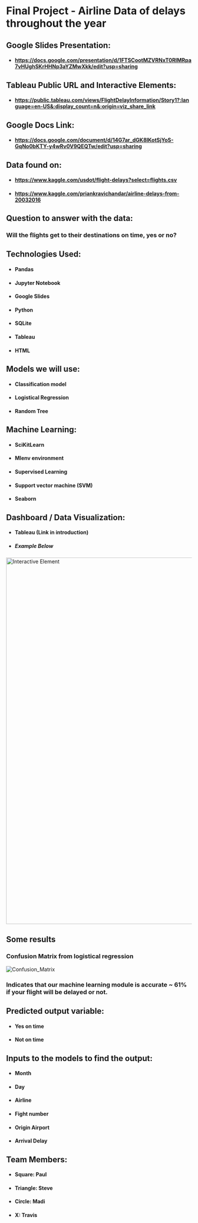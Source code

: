# Final Project - Airline Data of delays throughout the year
## Google Slides Presentation:
- #### https://docs.google.com/presentation/d/1FTSCootMZVRNxT0RIMRpa7vHUghSKrHHNp3aYZMwXkk/edit?usp=sharing
## Tableau Public URL and Interactive Elements:
- #### https://public.tableau.com/views/FlightDelayInformation/Story1?:language=en-US&:display_count=n&:origin=viz_share_link
## Google Docs Link:
- #### https://docs.google.com/document/d/14G7ar_dGK8lKotSjYoS-GqNo0bKTY-y4wRv0V9QEQTw/edit?usp=sharing
## Data found on:
- #### https://www.kaggle.com/usdot/flight-delays?select=flights.csv
- #### https://www.kaggle.com/priankravichandar/airline-delays-from-20032016
## Question to answer with the data:

### Will the flights get to their destinations on time, yes or no?

## Technologies Used:
- #### Pandas
- #### Jupyter Notebook
- #### Google Slides
- #### Python
- #### SQLite
- #### Tableau
- #### HTML

## Models we will use:
- #### Classification model
- #### Logistical Regression
- #### Random Tree

## Machine Learning:
- #### SciKitLearn
- #### Mlenv environment
- #### Supervised Learning
- #### Support vector machine (SVM)
- #### Seaborn

## Dashboard / Data Visualization:
- #### Tableau (Link in introduction)
- ##### Example Below
<img width="992" alt="Interactive Element" src="https://user-images.githubusercontent.com/86431959/143792558-caa193cc-e92a-44b1-a9f9-ae4b29a8da3d.png">

## Some results
### Confusion Matrix from logistical regression
 
 ![Confusion_Matrix](https://user-images.githubusercontent.com/84158312/144155369-8378df2b-5e86-43c6-8a64-b49acd182c1b.png)

### Indicates that our machine learning module is accurate ~ 61% if your flight will be delayed or not.

## Predicted output variable:
- #### Yes on time
- #### Not on time
## Inputs to the models to find the output:
- #### Month
- #### Day
- #### Airline
- #### Fight number
- #### Origin Airport
- #### Arrival Delay
## Team Members:
- #### Square: Paul
- #### Triangle: Steve
- #### Circle: Madi
- #### X: Travis
